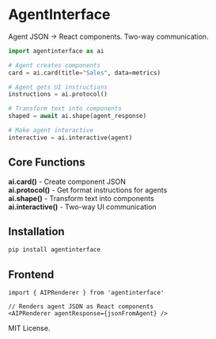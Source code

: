 # AgentInterface

Agent JSON → React components. Two-way communication.

```python
import agentinterface as ai

# Agent creates components
card = ai.card(title="Sales", data=metrics)

# Agent gets UI instructions  
instructions = ai.protocol()

# Transform text into components
shaped = await ai.shape(agent_response)

# Make agent interactive
interactive = ai.interactive(agent)
```

## Core Functions

**ai.card()** - Create component JSON  
**ai.protocol()** - Get format instructions for agents  
**ai.shape()** - Transform text into components  
**ai.interactive()** - Two-way UI communication  

## Installation

```bash
pip install agentinterface
```

## Frontend

```tsx
import { AIPRenderer } from 'agentinterface'

// Renders agent JSON as React components
<AIPRenderer agentResponse={jsonFromAgent} />
```

MIT License.
